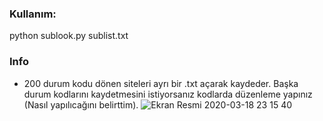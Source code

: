 ### Kullanım:
python sublook.py sublist.txt

### Info

+ 200 durum kodu dönen siteleri ayrı bir .txt açarak kaydeder. Başka durum kodlarını kaydetmesini istiyorsanız kodlarda düzenleme yapınız (Nasıl yapılıcağını belirttim).
![Ekran Resmi 2020-03-18 23 15 40](https://user-images.githubusercontent.com/25556230/77004411-1226ae80-6970-11ea-89ab-6c6a4064d3fb.png)

